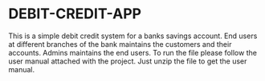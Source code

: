 # DEBIT-CREDIT-APP
This is a simple debit credit system for a banks savings account. End users at different branches of the bank maintains the customers and their accounts. Admins maintains the end users. 
To run the file please follow the user manual attached with the project. Just unzip the file to get the user manual.
